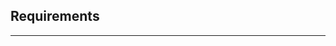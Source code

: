 <!-- .slide: data-state="title" data-background="resources/textures/background-radial.jpeg"  -->

## Requirements

<!-- NOTES -->

------
